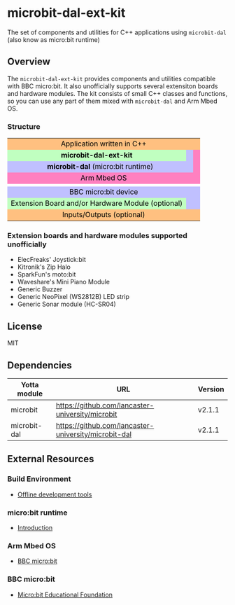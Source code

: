 
# microbit-dal-ext-kit

The set of components and utilities for C++ applications using `microbit-dal` (also know as micro:bit runtime)

## Overview

The `microbit-dal-ext-kit` provides components and utilities compatible with BBC micro:bit. It also unofficially supports several extensiton boards and hardware modules. The kit consists of small C++ classes and functions, so you can use any part of them mixed with `microbit-dal` and Arm Mbed OS.

### Structure

<table><tr
><td bgcolor="#ffc080" align="center" colspan="3"><font color="#000000">Application written in C++</font></td></tr><tr
><td bgcolor="#c0ffc0" align="center"><font color="#000000"><b>microbit-dal-ext-kit</b></font></td><td bgcolor="#c0c0ff"></td><td bgcolor="#ff80c0"></td></tr><tr
><td bgcolor="#c0c0ff" align="center" colspan="2"><font color="#000000"><b>microbit-dal</b> (micro:bit runtime)</font></td><td bgcolor="#ff80c0"></td></tr><tr
><td bgcolor="#ff80c0" align="center" colspan="3"><font color="#000000">Arm Mbed OS</font></td></tr><tr
><tr><td bgcolor="#ffffff" colspan="3"></td></tr><tr
><td bgcolor="#c0c0ff" align="center" colspan="3"><font color="#000000">BBC micro:bit device</font></td></tr><tr
><td bgcolor="#c0ffc0" align="center"><font color="#000000">Extension Board and/or Hardware Module (optional)</font></td><td bgcolor="#c0c0ff" colspan="2"></td></tr><tr
><td bgcolor="#ffc080" align="center" colspan="3"><font color="#000000">Inputs/Outputs (optional)</font></td></tr
></table>

### Extension boards and hardware modules supported unofficially

+ ElecFreaks' Joystick:bit
+ Kitronik's Zip Halo
+ SparkFun's moto:bit
+ Waveshare's Mini Piano Module
+ Generic Buzzer
+ Generic NeoPixel (WS2812B) LED strip
+ Generic Sonar module (HC-SR04)

## License

MIT

## Dependencies

Yotta module | URL | Version
------------ | --- | -------
microbit     | https://github.com/lancaster-university/microbit     | v2.1.1
microbit-dal | https://github.com/lancaster-university/microbit-dal | v2.1.1

## External Resources

### Build Environment

+ [Offline development tools](https://lancaster-university.github.io/microbit-docs/offline-toolchains/)

### micro:bit runtime

+ [Introduction](https://lancaster-university.github.io/microbit-docs/)

### Arm Mbed OS

+ [BBC micro:bit](https://os.mbed.com/platforms/Microbit/)

### BBC micro:bit

+ [Micro:bit Educational Foundation](https://microbit.org)
